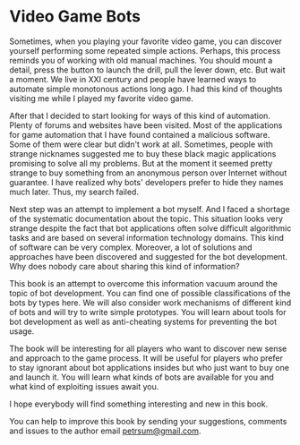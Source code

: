 # Video Game Bots

Sometimes, when you playing your favorite video game, you can discover yourself performing some repeated simple actions. Perhaps, this process reminds you of working with old manual machines. You should mount a detail, press the button to launch the drill, pull the lever down, etc. But wait a moment. We live in XXI century and people have learned ways to automate simple monotonous actions long ago. I had this kind of thoughts visiting me while I played my favorite video game.

After that I decided to start looking for ways of this kind of automation. Plenty of forums and websites have been visited. Most of the applications for game automation that I have found contained a malicious software. Some of them were clear but didn't work at all. Sometimes, people with strange nicknames suggested me to buy these black magic applications promising to solve all my problems. But at the moment it seemed pretty strange to buy something from an anonymous person over Internet without guarantee. I have realized why bots' developers prefer to hide they names much later. Thus, my search failed.

Next step was an attempt to implement a bot myself. And I faced a shortage of the systematic documentation about the topic. This situation looks very strange despite the fact that bot applications often solve difficult algorithmic tasks and are based on several information technology domains. This kind of software can be very complex. Moreover, a lot of solutions and approaches have been discovered and suggested for the bot development. Why does nobody care about sharing this kind of information?

This book is an attempt to overcome this information vacuum around the topic of bot development. You can find one of possible classifications of the bots by types here. We will also consider work mechanisms of different kind of bots and will try to write simple prototypes. You will learn about tools for bot development as well as anti-cheating systems for preventing the bot usage.

The book will be interesting for all players who want to discover new sense and approach to the game process. It will be useful for players who prefer to stay ignorant about bot applications insides but who just want to buy one and launch it. You will learn what kinds of bots are available for you and what kind of exploiting issues await you.

I hope everybody will find something interesting and new in this book.

You can help to improve this book by sending your suggestions, comments and issues to the author email [petrsum@gmail.com](mailto:petrsum@gmail.com).